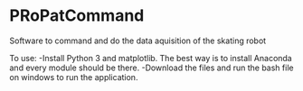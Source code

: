 # PRoPatCommand

Software to command and do the data aquisition of the skating robot

To use:
-Install Python 3 and matplotlib. The best way is to install Anaconda and every module should be there.
-Download the files and run the bash file on windows to run the application.
